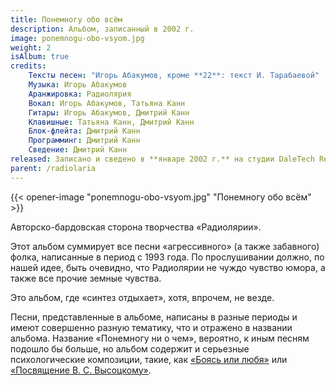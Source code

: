 ```yaml
---
title: Понемногу обо всём
description: Альбом, записанный в 2002 г.
image: ponemnogu-obo-vsyom.jpg
weight: 2
isAlbum: true
credits:
    Тексты песен: "Игорь Абакумов, кроме **22**: текст И. Тарабаевой"
    Музыка: Игорь Абакумов
    Аранжировка: Радиолярия
    Вокал: Игорь Абакумов, Татьяна Канн
    Гитары: Игорь Абакумов, Дмитрий Канн
    Клавишные: Татьяна Канн, Дмитрий Канн
    Блок-флейта: Дмитрий Канн
    Программинг: Дмитрий Канн
    Сведение: Дмитрий Канн
released: Записано и сведено в **январе 2002 г.** на студии DaleTech Records (Тюмень). Альбом никогда не издавался официально.
parent: /radiolaria
---
```


{{< opener-image "ponemnogu-obo-vsyom.jpg" "Понемногу обо всём" >}}

Авторско-бардовская сторона творчества «Радиолярии».

Этот альбом суммирует все песни «агрессивного» (а также забавного) фолка, написанные в период с 1993 года. По прослушивании должно, по нашей идее, быть очевидно, что Радиолярии не чуждо чувство юмора, а также все прочие земные чувства.

Это альбом, где «синтез отдыхает», хотя, впрочем, не везде.

Песни, представленные в альбоме, написаны в разные периоды и имеют совершенно разную тематику, что и отражено в названии альбома. Название «Понемногу ни о чем», вероятно, к иным песням подошло бы больше, но альбом содержит и серьезные психологические композиции, такие, как [«Боясь или любя»](/radiolaria/tracks/027) или [«Посвящение В. С. Высоцкому»](/radiolaria/tracks/044).

